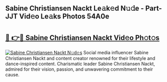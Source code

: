 ## Sabine Christiansen Nackt Le𝚊k𝚎d N𝚞𝚍e - Part-JJT Vid𝚎o Le𝚊ks Photos 54A0e

# <h2><a href="http://fb67pu.evod.top/?m=Sabine+Christiansen+Nackt">🔗 👉🔴 Sabine Christiansen Nackt Vid𝚎o Ph𝚘t𝚘s</a></h2>

[![Sabine Christiansen Nackt N𝚞d𝚎s](https://i.imgur.com/8V9OHl7.gif)](http://fb67pu.evod.top/?m=Sabine+Christiansen+Nackt)
Social media influencer Sabine Christiansen Nackt and content creator renowned for their lifestyle and dance-inspired content. Charismatic leader Sabine Christiansen Nackt, admired for their vision, passion, and unwavering commitment to their cause. 
